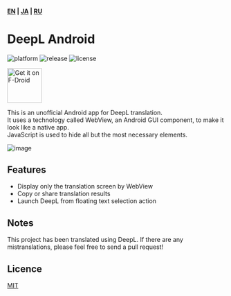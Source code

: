 #### [EN](https://github.com/sakusaku3939/DeepLAndroid#readme) | [JA](https://github.com/sakusaku3939/DeepLAndroid/blob/master/README_JA.md) | [RU](https://github.com/sakusaku3939/DeepLAndroid/blob/master/README_RU.md)
# DeepL Android
![platform](https://img.shields.io/badge/platform-android-green) ![release](https://img.shields.io/github/v/release/sakusaku3939/DeepLAndroid.svg) ![license](https://img.shields.io/github/license/sakusaku3939/DeepLAndroid)  

[<img src="https://fdroid.gitlab.io/artwork/badge/get-it-on.png"
    alt="Get it on F-Droid"
    height="80">](https://f-droid.org/packages/com.example.deeplviewer)

This is an unofficial Android app for DeepL translation.  
It uses a technology called WebView, an Android GUI component, to make it look like a native app.  
JavaScript is used to hide all but the most necessary elements.  

![image](https://user-images.githubusercontent.com/53967490/89320092-fe2fdf00-d6bb-11ea-97d6-84fd66f73395.png)

## Features
- Display only the translation screen by WebView
- Copy or share translation results
- Launch DeepL from floating text selection action

## Notes
This project has been translated using DeepL. If there are any mistranslations, please feel free to send a pull request!

## Licence
[MIT](https://github.com/sakusaku3939/DeepLAndroid/blob/master/LICENSE)
